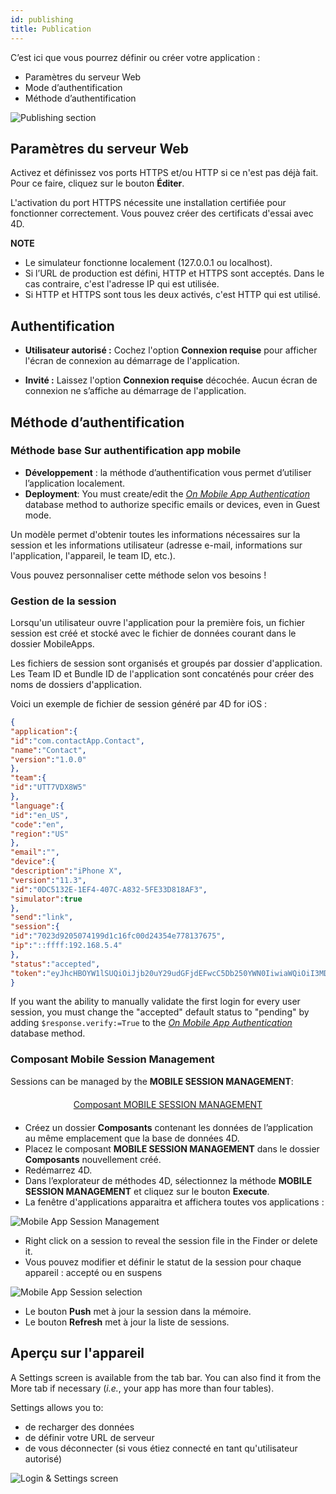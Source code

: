 ```yaml
---
id: publishing
title: Publication
---
```

C’est ici que vous pourrez définir ou créer votre application :

* Paramètres du serveur Web
* Mode d’authentification 
* Méthode d’authentification

![Publishing section](assets/fr/project-editor/Publishing-section-4D-for-iOS.png)

## Paramètres du serveur Web

Activez et définissez vos ports HTTPS et/ou HTTP si ce n'est pas déjà fait. Pour ce faire, cliquez sur le bouton **Éditer**.

L'activation du port HTTPS nécessite une installation certifiée pour fonctionner correctement. Vous pouvez créer des certificats d'essai avec 4D.<div class = "tips"> 

**NOTE**

* Le simulateur fonctionne localement (127.0.0.1 ou localhost).
* Si l’URL de production est défini, HTTP et HTTPS sont acceptés. Dans le cas contraire, c'est l'adresse IP qui est utilisée.
* Si HTTP et HTTPS sont tous les deux activés, c'est HTTP qui est utilisé.</div> 

## Authentification

* **Utilisateur autorisé :** Cochez l'option **Connexion requise** pour afficher l'écran de connexion au démarrage de l'application.

* **Invité :** Laissez l'option **Connexion requise** décochée. Aucun écran de connexion ne s’affiche au démarrage de l'application.

## Méthode d’authentification

### Méthode base Sur authentification app mobile

* **Développement** : la méthode d’authentification vous permet d’utiliser l’application localement. 
* **Deployment**: You must create/edit the [*On Mobile App Authentication*](https://doc.4d.com/4Dv17R3/4D/17-R3/On-Mobile-App-Authentication-database-method.301-3906587.en.html) database method to authorize specific emails or devices, even in Guest mode.

Un modèle permet d'obtenir toutes les informations nécessaires sur la session et les informations utilisateur (adresse e-mail, informations sur l'application, l'appareil, le team ID, etc.).

Vous pouvez personnaliser cette méthode selon vos besoins !

### Gestion de la session

Lorsqu'un utilisateur ouvre l'application pour la première fois, un fichier session est créé et stocké avec le fichier de données courant dans le dossier MobileApps.

Les fichiers de session sont organisés et groupés par dossier d'application. Les Team ID et Bundle ID de l'application sont concaténés pour créer des noms de dossiers d'application.

Voici un exemple de fichier de session généré par 4D for iOS :

```json
{
"application":{
"id":"com.contactApp.Contact",
"name":"Contact",
"version":"1.0.0"
},
"team":{
"id":"UTT7VDX8W5"
},
"language":{
"id":"en_US",
"code":"en",
"region":"US"
},
"email":"",
"device":{
"description":"iPhone X",
"version":"11.3",
"id":"0DC5132E-1EF4-407C-A832-5FE33D818AF3",
"simulator":true
},
"send":"link",
"session":{
"id":"7023d9205074199d1c16fc00d24354e778137675",
"ip":"::ffff:192.168.5.4"
},
"status":"accepted",
"token":"eyJhcHBOYW1lSUQiOiJjb20uY29udGFjdEFwcC5Db250YWN0IiwiaWQiOiI3MDIzZDkyMDUwNzQxOTlkMWMxNmZjMDBkMjQzNTRlNzc4MTM3Njc1IiwidGVhbUlEIjoiVVRUN1ZEWDhXNSJ9"
}

```

If you want the ability to manually validate the first login for every user session, you must change the "accepted" default status to "pending" by adding ```$response.verify:=True``` to the [*On Mobile App Authentication*](https://doc.4d.com/4Dv17R3/4D/17-R3/On-Mobile-App-Authentication-database-method.301-3906587.en.html) database method.

### Composant Mobile Session Management

Sessions can be managed by the **MOBILE SESSION MANAGEMENT**:

<div style="text-align: center; margin-top: 20px; margin-bottom: 20px">
  <p>
    

<a class="button"
href="../assets/en/session-management/MOBILE-SESSION-MANAGEMENT.zip">Composant MOBILE SESSION MANAGEMENT</a>

  </p>
</div>

* Créez un dossier **Composants** contenant les données de l’application au même emplacement que la base de données 4D. 
* Placez le composant **MOBILE SESSION MANAGEMENT** dans le dossier **Composants** nouvellement créé.
* Redémarrez 4D. 
* Dans l’explorateur de méthodes 4D, sélectionnez la méthode **MOBILE SESSION MANAGEMENT** et cliquez sur le bouton **Execute**. 
* La fenêtre d'applications apparaitra et affichera toutes vos applications : 

![Mobile App Session Management](assets/en/session-management/Mobile-App-Session-Management.png)

* Right click on a session to reveal the session file in the Finder or delete it.
* Vous pouvez modifier et définir le statut de la session pour chaque appareil : accepté ou en suspens

![Mobile App Session selection](assets/en/session-management/Mobile-App-Session-Management-selected.png)

* Le bouton **Push** met à jour la session dans la mémoire.
* Le bouton **Refresh** met à jour la liste de sessions. 

## Aperçu sur l'appareil

A Settings screen is available from the tab bar. You can also find it from the More tab if necessary (*i.e.*, your app has more than four tables).

Settings allows you to:

* de recharger des données
* de définir votre URL de serveur
* de vous déconnecter (si vous étiez connecté en tant qu'utilisateur autorisé)

![Login & Settings screen](assets/en/project-editor/Login-Settings-screen-Publishing-section-4D-for-iOS.png)